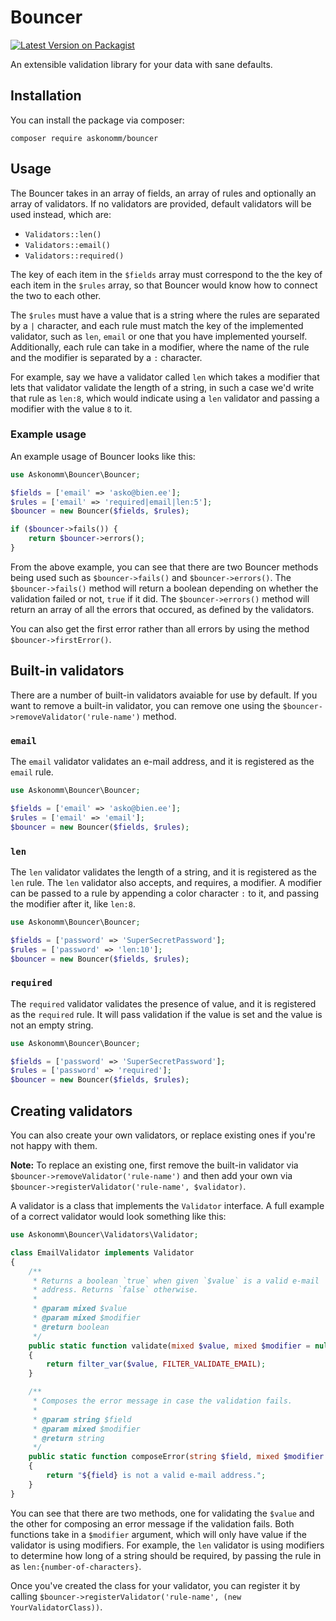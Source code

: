 # Bouncer

[![Latest Version on Packagist](https://img.shields.io/packagist/v/askonomm/bouncer.svg?style=flat-square)](https://packagist.org/packages/askonomm/bouncer)

An extensible validation library for your data with sane defaults.

## Installation

You can install the package via composer:

```
composer require askonomm/bouncer
```

## Usage

The Bouncer takes in an array of fields, an array of rules and optionally an array of validators. If no validators are provided, default validators will be used instead, which are:

- `Validators::len()`
- `Validators::email()`
- `Validators::required()`

The key of each item in the `$fields` array must correspond to the the key of each item in the `$rules` array, so that Bouncer would know how to connect the two to each other.

The `$rules` must have a value that is a string where the rules are separated by a `|` character, and each rule must match the key of the implemented validator, such as `len`, `email` or one that you have implemented yourself. Additionally, each rule can take in a modifier, where the name of the rule and the modifier is separated by a `:` character.
 
For example, say we have a validator called `len` which takes a modifier that lets that validator validate the length of a string, in such a case we'd write that rule as `len:8`, which would indicate using a `len` validator and passing a modifier with the value `8` to it. 

### Example usage

An example usage of Bouncer looks like this:

```php
use Askonomm\Bouncer\Bouncer;

$fields = ['email' => 'asko@bien.ee'];
$rules = ['email' => 'required|email|len:5'];
$bouncer = new Bouncer($fields, $rules);

if ($bouncer->fails()) {
    return $bouncer->errors();
}
```

From the above example, you can see that there are two Bouncer methods being used such as `$bouncer->fails()` and `$bouncer->errors()`. The `$bouncer->fails()` method will return a boolean depending on whether the validation failed or not, `true` if it did. The `$bouncer->errors()` method will return an array of all the errors that occured, as defined by the validators.

You can also get the first error rather than all errors by using the method `$bouncer->firstError()`. 

## Built-in validators

There are a number of built-in validators avaiable for use by default. If you want to remove a built-in validator, you can remove one using the `$bouncer->removeValidator('rule-name')` method.

### `email`

The `email` validator validates an e-mail address, and it is registered as the `email` rule.

```php
use Askonomm\Bouncer\Bouncer;

$fields = ['email' => 'asko@bien.ee'];
$rules = ['email' => 'email'];
$bouncer = new Bouncer($fields, $rules);
```

### `len`

The `len` validator validates the length of a string, and it is registered as the `len` rule. The `len` validator also accepts, and requires, a modifier. A modifier can be passed to a rule by appending a color character `:` to it, and passing the modifier after it, like `len:8`.

```php
use Askonomm\Bouncer\Bouncer;

$fields = ['password' => 'SuperSecretPassword'];
$rules = ['password' => 'len:10'];
$bouncer = new Bouncer($fields, $rules);
```

### `required`

The `required` validator validates the presence of value, and it is registered as the `required` rule. It will pass validation if the value is set and the value is not an empty string.

```php
use Askonomm\Bouncer\Bouncer;

$fields = ['password' => 'SuperSecretPassword'];
$rules = ['password' => 'required'];
$bouncer = new Bouncer($fields, $rules);
```

## Creating validators

You can also create your own validators, or replace existing ones if you're not happy with them. 

**Note:** To replace an existing one, first remove the built-in validator via `$bouncer->removeValidator('rule-name')` and then add your own via `$bouncer->registerValidator('rule-name', $validator)`. 


A validator is a class that implements the `Validator` interface. A full example of a correct validator would look something like this:

```php
use Askonomm\Bouncer\Validators\Validator;

class EmailValidator implements Validator
{
    /**
     * Returns a boolean `true` when given `$value` is a valid e-mail
     * address. Returns `false` otherwise.
     *
     * @param mixed $value
     * @param mixed $modifier
     * @return boolean
     */
    public static function validate(mixed $value, mixed $modifier = null): bool
    {
        return filter_var($value, FILTER_VALIDATE_EMAIL);
    }

    /**
     * Composes the error message in case the validation fails.
     *
     * @param string $field
     * @param mixed $modifier
     * @return string
     */
    public static function composeError(string $field, mixed $modifier = null): string
    {
        return "${field} is not a valid e-mail address.";
    }
}
```

You can see that there are two methods, one for validating the `$value` and the other for composing an error message if the validation fails. Both functions take in a `$modifier` argument, which will only have value if the validator is using modifiers. For example, the `len` validator is using modifiers to determine how long of a string should be required, by passing the rule in as `len:{number-of-characters}`. 

Once you've created the class for your validator, you can register it by calling `$bouncer->registerValidator('rule-name', (new YourValidatorClass))`. 